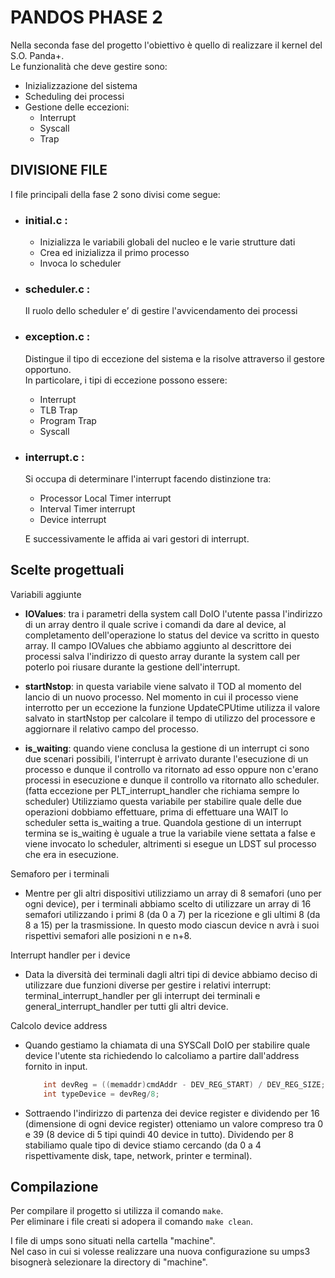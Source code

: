 # PANDOS PHASE 2

Nella seconda fase del progetto l'obiettivo è quello di realizzare il kernel del S.O. Panda+.  
Le funzionalità che deve gestire sono:

- Inizializzazione del sistema
- Scheduling dei processi
- Gestione delle eccezioni:
    - Interrupt
    - Syscall
    - Trap

## DIVISIONE FILE

I file principali della fase 2 sono divisi come segue:

- ### initial.c : 
    - Inizializza le variabili globali del nucleo e le varie strutture dati
    - Crea ed inizializza il primo processo
    - Invoca lo scheduler

- ### scheduler.c :
    Il ruolo dello scheduler e’ di gestire l'avvicendamento dei processi

- ### exception.c :
    Distingue il tipo di eccezione del sistema e la risolve attraverso il gestore opportuno.  
    In particolare, i tipi di eccezione possono essere:
    - Interrupt
    - TLB Trap
    - Program Trap
    - Syscall

- ### interrupt.c :
    Si occupa di determinare l'interrupt facendo distinzione tra:
    - Processor Local Timer interrupt
    - Interval Timer interrupt
    - Device interrupt  

    E successivamente le affida ai vari gestori di interrupt.


## Scelte progettuali

Variabili aggiunte

- __IOValues__:
    tra i parametri della system call DoIO l'utente passa l'indirizzo di un array dentro il quale scrive i comandi da dare al device, al completamento dell'operazione lo status del device va scritto in questo array. Il campo IOValues che abbiamo aggiunto al descrittore dei processi salva l'indirizzo di questo array durante la system call per poterlo poi riusare durante la gestione dell'interrupt.

- __startNstop__: 
    in questa variabile viene salvato il TOD al momento del lancio di un nuovo processo. Nel momento in cui il processo viene interrotto per un eccezione la funzione UpdateCPUtime utilizza il valore salvato in startNstop per calcolare il tempo di utilizzo del processore e aggiornare il relativo campo del processo.

- __is_waiting__:
    quando viene conclusa la gestione di un interrupt ci sono due scenari possibili, l'interrupt è arrivato durante l'esecuzione di un processo e dunque il controllo va ritornato ad esso oppure non c'erano processi in esecuzione e dunque il controllo va ritornato allo scheduler. (fatta eccezione per PLT_interrupt_handler che richiama sempre lo scheduler)
    Utilizziamo questa variabile per stabilire quale delle due operazioni dobbiamo effettuare, prima di effettuare una WAIT lo scheduler setta is_waiting a true. Quandola gestione di un interrupt termina se is_waiting è uguale a true la variabile viene settata a false e viene invocato lo scheduler, altrimenti si esegue un LDST sul processo che era in esecuzione.  

Semaforo per i terminali

- Mentre per gli altri dispositivi utilizziamo un array di 8 semafori (uno per ogni device), per i terminali abbiamo scelto di utilizzare un array di 16 semafori utilizzando i primi 8 (da 0 a 7) per la ricezione e gli ultimi 8 (da 8 a 15) per la trasmissione. In questo modo ciascun device n avrà i suoi rispettivi semafori alle posizioni n e n+8.

Interrupt handler per i device

- Data la diversità dei terminali dagli altri tipi di device abbiamo deciso di utilizzare due funzioni diverse per gestire i relativi interrupt: terminal_interrupt_handler per gli interrupt dei terminali e general_interrupt_handler per tutti gli altri device.

Calcolo device address

- Quando gestiamo la chiamata di una SYSCall DoIO per stabilire quale device l'utente sta richiedendo lo calcoliamo a partire dall'address fornito in input. 
    ```C
        int devReg = ((memaddr)cmdAddr - DEV_REG_START) / DEV_REG_SIZE;
        int typeDevice = devReg/8;
    ```
- Sottraendo l'indirizzo di partenza dei device register e dividendo per 16 (dimensione di ogni device register) otteniamo un valore compreso tra 0 e 39 (8 device di 5 tipi quindi 40 device in tutto).
Dividendo per 8 stabiliamo quale tipo di device stiamo cercando (da 0 a 4 rispettivamente disk, tape, network, printer e terminal).

## Compilazione 
                                            
Per compilare il progetto si utilizza il comando  `make`.  
Per eliminare i file creati si adopera il comando `make clean`.

I file di umps sono situati nella cartella "machine".  
Nel caso in cui si volesse realizzare una nuova configurazione su umps3 bisognerà selezionare la directory di "machine".

